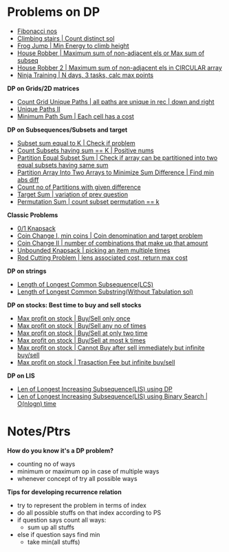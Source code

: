 # Problems on DP

- [Fibonacci nos](Fibonacci_num.cpp)
- [Climbing stairs | Count distinct sol](climbing_stairs.cpp)
- [Frog Jump | Min Energy to climb height](frog_jump.cpp)
- [House Robber | Maximum sum of non-adjacent els or Max sum of subseq](house_robber.cpp)
- [House Robber 2 | Maximum sum of non-adjacent els in CIRCULAR array](house_robber2.cpp)
- [Ninja Training | N days, 3 tasks, calc max points](ninja_training.cpp)

**DP on Grids/2D matrices**

- [Count Grid Unique Paths | all paths are unique in rec | down and right](grid_unique_paths.cpp)
- [Unique Paths II](unique_paths_two.cpp)
- [Minimum Path Sum | Each cell has a cost](min_path_sum.cpp)

**DP on Subsequences/Subsets and target**

- [Subset sum equal to K | Check if problem](subset_sum_eq_to_K.cpp)
- [Count Subsets having sum == K | Positive nums](count_subset_sum_eq_to_K.cpp)
- [Partition Equal Subset Sum | Check if array can be partitioned into two equal subsets having same sum](partition_equal_subset_sum.cpp)
- [Partition Array Into Two Arrays to Minimize Sum Difference | Find min abs diff](partition_min_subset_sum_diff.cpp)
- [Count no of Partitions with given difference](partition_given_diff.cpp)
- [Target Sum | variation of prev question](target_sum.cpp)
- [Permutation Sum | count subset permutation == k](permutation_sum.cpp)

**Classic Problems**

- [0/1 Knapsack](0_1_knapsack.cpp)
- [Coin Change I, min coins | Coin denomination and target problem](minimum_coins.cpp)
- [Coin Change II | number of combinations that make up that amount](coin_change2.cpp)
- [Unbounded Knapsack | picking an item multiple times](unbounded_knapsack.cpp)
- [Rod Cutting Problem | lens associated cost, return max cost](rod_cutting_problem.cpp)

**DP on strings**

- [Length of Longest Common Subsequence(LCS)](LCS.cpp)
- [Length of Longest Common Substring(Without Tabulation sol)](LCSubstr.cpp)

**DP on stocks: Best time to buy and sell stocks**

- [Max profit on stock | Buy/Sell only once](best_time_to_buy_stock.cpp)
- [Max profit on stock | Buy/Sell any no of times](best_time_to_buy_stock2.cpp)
- [Max profit on stock | Buy/Sell at only two time](best_time_to_buy_stock3.cpp)
- [Max profit on stock | Buy/Sell at most k times](best_time_to_buy_stock4.cpp)
- [Max profit on stock | Cannot Buy after sell immediately but infinite buy/sell](best_time_to_buy_stock5.cpp)
- [Max profit on stock | Trasaction Fee but infinite buy/sell](best_time_to_buy_stock6.cpp)

**DP on LIS**

- [Len of Longest Increasing Subsequence(LIS) using DP](LIS.cpp)
- [Len of Longest Increasing Subsequence(LIS) using Binary Search | O(nlogn) time](LIS2.cpp)

# Notes/Ptrs

**How do you know it's a DP problem?**
- counting no of ways 
- minimum or maximum op in case of multiple ways 
- whenever concept of try all possible ways 

**Tips for developing recurrence relation**
- try to represent the problem in terms of index
- do all possible stuffs on that index according to PS
- if question says count all ways:
    - sum up all stuffs
- else if question says find min
    - take min(all stuffs)

